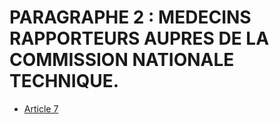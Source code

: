 # PARAGRAPHE 2 : MEDECINS RAPPORTEURS AUPRES DE LA COMMISSION NATIONALE TECHNIQUE.

- [Article 7](article-7.md)
